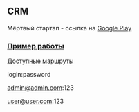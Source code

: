 ## CRM
Мёртвый стартап - ссылка на [Google Play](https://play.google.com/store/apps/details?id=com.intrart.mynails)

### [Пример работы](https://dreamscometrue.gossteer.ru/)
[Доступные маршруты](https://github.com/Gossteer/nailsmasterstest.com/blob/master/routes/web.php)

login:password 

admin@admin.com:123

user@user.com:123
